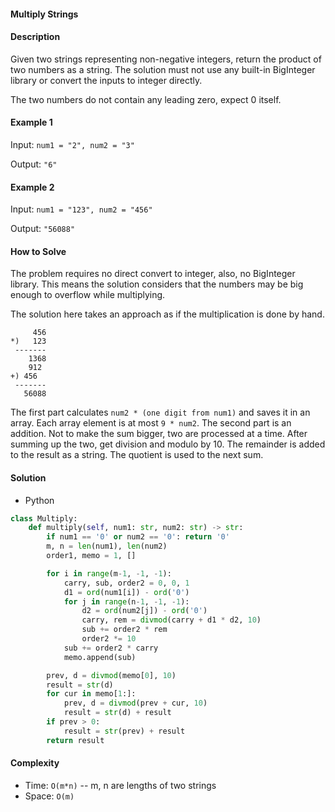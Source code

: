 #### Multiply Strings

#### Description

Given two strings representing non-negative integers, return the product of two numbers as a string. The solution must not use any built-in BigInteger library or convert the inputs to integer directly.

The two numbers do not contain any leading zero, expect 0 itself.

#### Example 1

Input: `num1 = "2", num2 = "3"`

Output: `"6"`

#### Example 2

Input: `num1 = "123", num2 = "456"`

Output: `"56088"`

#### How to Solve

The problem requires no direct convert to integer, also, no BigInteger library. This means the solution considers that the numbers may be big enough to overflow while multiplying.

The solution here takes an approach as if the multiplication is done by hand.

```
     456
*)   123
 -------
    1368
    912
+) 456
 -------
   56088
```

The first part calculates `num2 * (one digit from num1)` and saves it in an array. Each array element is at most `9 * num2`. The second part is an addition. Not to make the sum bigger, two are processed at a time. After summing up the two, get division and modulo by 10. The remainder is added to the result as a string. The quotient is used to the next sum.

#### Solution

- Python

```python
class Multiply:
    def multiply(self, num1: str, num2: str) -> str:
        if num1 == '0' or num2 == '0': return '0'
        m, n = len(num1), len(num2)
        order1, memo = 1, []

        for i in range(m-1, -1, -1):
            carry, sub, order2 = 0, 0, 1
            d1 = ord(num1[i]) - ord('0')
            for j in range(n-1, -1, -1):
                d2 = ord(num2[j]) - ord('0')
                carry, rem = divmod(carry + d1 * d2, 10)
                sub += order2 * rem
                order2 *= 10
            sub += order2 * carry
            memo.append(sub)

        prev, d = divmod(memo[0], 10)
        result = str(d)
        for cur in memo[1:]:
            prev, d = divmod(prev + cur, 10)
            result = str(d) + result
        if prev > 0:
            result = str(prev) + result
        return result
```

#### Complexity

- Time: `O(m*n)` -- m, n are lengths of two strings
- Space: `O(m)`
